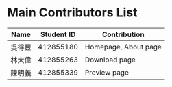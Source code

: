 # Main Contributors List

| Name               | Student ID | Contribution                     |
|--------------------|------------|----------------------------------|
| 吳得豐              | 412855180  | Homepage, About page             |
| 林大偉              | 412855263  | Download page                    |
| 陳明義              | 412855339  | Preview page                     |
